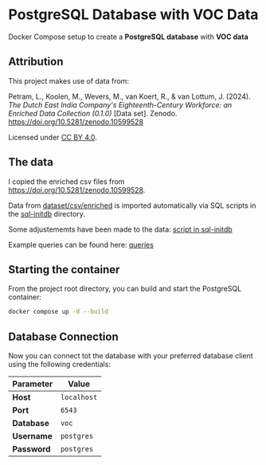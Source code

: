 # PostgreSQL Database with VOC Data

Docker Compose setup to create a **PostgreSQL database** with **VOC data**

## Attribution

This project makes use of data from:

Petram, L., Koolen, M., Wevers, M., van Koert, R., & van Lottum, J. (2024).
*The Dutch East India Company's Eighteenth-Century Workforce: an Enriched Data Collection (0.1.0)* [Data set].
Zenodo. https://doi.org/10.5281/zenodo.10599528

Licensed under [CC BY 4.0](https://creativecommons.org/licenses/by/4.0/).

## The data

I copied the enriched csv files from https://doi.org/10.5281/zenodo.10599528. 

Data from [dataset/csv/enriched](dataset/csv/enriched) is imported automatically via SQL scripts in the [sql-initdb](sql-initdb) directory.

Some adjustememts have been made to the data: [script in sql-initdb](./sql-initdb/)

Example queries can be found here: [queries](./queries/)

## Starting the container

From the project root directory, you can build and start the PostgreSQL container:

```bash
docker compose up -d --build
```

## Database Connection

Now you can connect tot the database with your preferred database client using the following credentials:

| Parameter    | Value       |
| ------------ | ----------- |
| **Host**     | `localhost` |
| **Port**     | `6543`      |
| **Database** | `voc`       |
| **Username** | `postgres`  |
| **Password** | `postgres`  |
